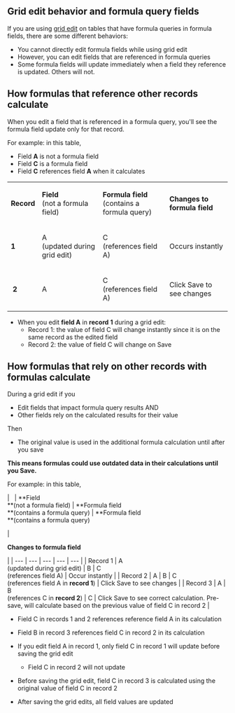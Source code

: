 ## Grid edit behavior and formula query fields

If you are using [grid edit](https://helpv2.quickbase.com/hc/en-us/articles/4570328849812) on tables that have formula queries in formula fields, there are some different behaviors:

-   You cannot directly edit formula fields while using grid edit
-   However, you can edit fields that are referenced in formula queries
-   Some formula fields will update immediately when a field they reference is updated. Others will not.

## How formulas that reference other records calculate

When you edit a field that is referenced in a formula query, you'll see the formula field update only for that record.

For example: in this table, 

-   Field **A** is not a formula field
-   Field **C** is a formula field
-   Field **C** references field **A** when it calculates

<table><tbody><tr><td><strong>Record</strong></td><td><p><strong>Field<br></strong><span>(not a formula field)</span></p></td><td><p><strong>Formula field<br></strong><span>(contains a formula query)</span></p></td><td><strong>Changes to formula field</strong></td></tr><tr><td><strong>1</strong></td><td>A<br><span>(updated during grid edit)</span></td><td><p>C&nbsp;<br><span>(references field A)</span></p></td><td>Occurs instantly</td></tr><tr><td><strong>&nbsp;2</strong></td><td>A</td><td><p>C&nbsp;<br><span>(references field A)</span></p></td><td>Click Save to see changes</td></tr></tbody></table>

-   When you edit **field A** in **record** **1** during a grid edit:
    -   Record 1: the value of field C will change instantly since it is on the same record as the edited field
    -   Record 2: the value of field C will change on Save

## How formulas that rely on other records with formulas calculate

During a grid edit if you

-   Edit fields that impact formula query results AND
-   Other fields rely on the calculated results for their value

Then

-   The original value is used in the additional formula calculation until after you save

**This means formulas could use outdated data in their calculations until you Save.**

For example: in this table, 

|   | **Field  
**(not a formula field) | **Formula field  
**(contains a formula query) | 
**Formula field  
**(contains a formula query)

 | 

**Changes to formula field**

 |
| --- | --- | --- | --- | --- |
| Record 1 | A  
(updated during grid edit) | B | C  
(references field A) | Occur instantly |
| Record 2 | A | B | C  
(references field A in **record 1**) | Click Save to see changes |
| Record 3 | A | B  
(references C in **record 2**) | C | Click Save to see correct calculation. Pre-save, will calculate based on the previous value of field C in record 2 |

-   Field C in records 1 and 2 references reference field A in its calculation
    
-   Field B in record 3 references field C in record 2 in its calculation
    
-   If you edit field A in record 1, only field C in record 1 will update before saving the grid edit
    
    -   Field C in record 2 will not update
        
-   Before saving the grid edit, field C in record 3 is calculated using the original value of field C in record 2
    
-   After saving the grid edits, all field values are updated